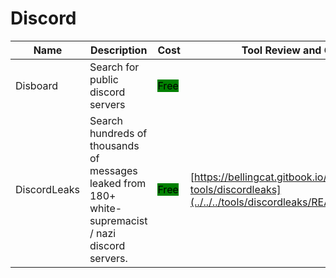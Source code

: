 # Discord

| Name | Description | Cost | Tool Review and Guide |
| --- | --- | --- | --- |
| Disboard | Search for public discord servers | <mark style="background-color:green;">Free</mark> |  |
| DiscordLeaks | Search hundreds of thousands of messages leaked from 180+ white-supremacist / nazi discord servers. | <mark style="background-color:green;">Free</mark> | [https://bellingcat.gitbook.io/toolkit/more/all-tools/discordleaks](../../../tools/discordleaks/README.md) |